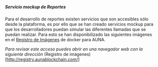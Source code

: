 ##### Servicio mockup de Reportes

Para el desarrollo de reportes existen servicios que son accesibles sólo desde la plataforma, es por ello que se han creado servicios mockup para que los desarrolladores puedan simular las diferentes llamadas que se puedan realizar. Para esto se han disponibilizado las siguientes imágenes en el [Registro de Imágenes](http://registry.aunablockchain.com/) de docker para AUNA.

_Para revisar este acceso puedes abrir en una navegador web con la siguiente dirección_
 (Registro de imágenes)[http://registry.aunablockchain.com/]